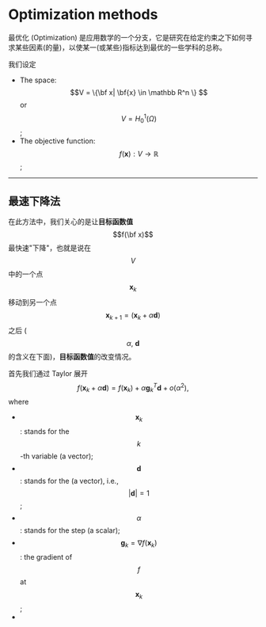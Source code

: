 # Optimization methods

最优化 (Optimization) 是应用数学的一个分支，它是研究在给定约束之下如何寻求某些因素(的量)，以使某一(或某些)指标达到最优的一些学科的总称。

我们设定

- The space: $$V = \{\bf x| \bf{x} \in \mathbb R^n \} $$ or $$V = H_0^1(\Omega)$$;
- The objective function: $$f(\mathbf x): V \rightarrow \mathbb R$$;

---

## 最速下降法

在此方法中，我们关心的是让**目标函数值** $$f(\bf x)$$ 最快速"下降"，也就是说在 $$V$$ 中的一个点 $$\mathbf x_k$$ 移动到另一个点 $$\mathbf x_{k+1} = (\mathbf x_k + \alpha \mathbf d)$$ 之后 ($$\alpha,\ \mathbf d$$ 的含义在下面)，**目标函数值**的改变情况。

首先我们通过 Taylor 展开
$$
f(\mathbf x_k + \alpha \mathbf d) = f(\mathbf x_k) + \alpha \mathbf g_k^T \mathbf d + o(\alpha^2), \tag{1.1}
$$
where

- $$\mathbf x_k$$: stands for the $$k$$-th variable (a vector);
- $$\mathbf d$$: stands for the  (a vector), i.e., $$|\mathbf d| = 1$$;
- $$\alpha$$: stands for the step (a scalar);
- $$\mathbf g_k = \nabla f(\mathbf x_k)$$: the gradient of $$f$$ at $$\mathbf x_k$$;
- 















